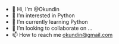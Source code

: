 - 👋 Hi, I’m @Okundin
- 👀 I’m interested in Python
- 🌱 I’m currently learning Python
- 💞️ I’m looking to collaborate on ...
- 📫 How to reach me okundin@gmail.com

<!---
Okundin/Okundin is a ✨ special ✨ repository because its `README.md` (this file) appears on your GitHub profile.
You can click the Preview link to take a look at your changes.
--->
